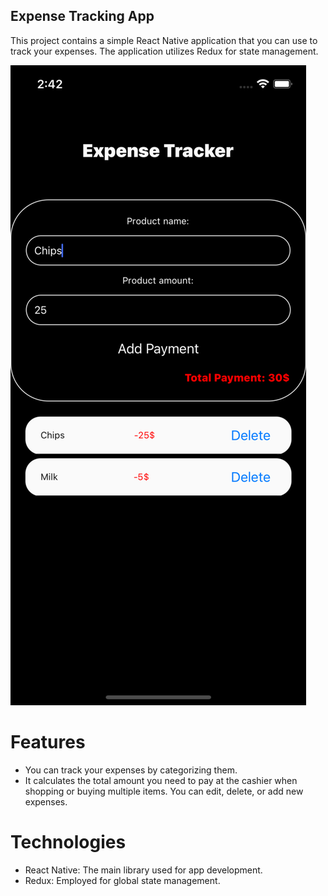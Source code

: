 ## Expense Tracking App
This project contains a simple React Native application that you can use to track your expenses. The application utilizes Redux for state management.

![Uygulama Örneği](screenshot.png)

# Features
- You can track your expenses by categorizing them.
- It calculates the total amount you need to pay at the cashier when shopping or buying multiple items.
You can edit, delete, or add new expenses.

# Technologies
- React Native: The main library used for app development.
- Redux: Employed for global state management.